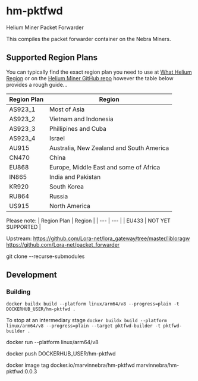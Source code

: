 # hm-pktfwd
Helium Miner Packet Forwarder

This compiles the packet forwarder container on the Nebra Miners.

## Supported Region Plans

You can typically find the exact region plan you need to use at [What Helium Region](https://whatheliumregion.xyz/) or on the [Helium Miner GitHub repo](https://github.com/helium/miner/blob/master/priv/countries_reg_domains.csv) however the table below provides a rough guide...

| Region Plan | Region |
| --- | --- |
| AS923_1 | Most of Asia |
| AS923_2 | Vietnam and Indonesia |
| AS923_3 | Phillipines and Cuba |
| AS923_4 | Israel |
| AU915 | Australia, New Zealand and South America|
| CN470 | China |
| EU868 | Europe, Middle East and some of Africa |
| IN865 | India and Pakistan |
| KR920 | South Korea |
| RU864 | Russia |
| US915 | North America |

Please note:
| Region Plan | Region |
| --- | --- |
| EU433 | NOT YET SUPPORTED |


Upstream:
https://github.com/Lora-net/lora_gateway/tree/master/libloragw
https://github.com/Lora-net/packet_forwarder

git clone --recurse-submodules

## Development

### Building

`docker buildx build --platform linux/arm64/v8 --progress=plain -t DOCKERHUB_USER/hm-pktfwd .`

To stop at an intermediary stage
`docker buildx build --platform linux/arm64/v8 --progress=plain --target pktfwd-builder -t pktfwd-builder .`

docker run --platform linux/arm64/v8

docker push DOCKERHUB_USER/hm-pktfwd

docker image tag docker.io/marvinnebra/hm-pktfwd marvinnebra/hm-pktfwd:0.0.3